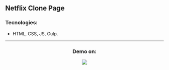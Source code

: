 ## Netflix Clone Page

### Tecnologies:

- HTML, CSS, JS, Gulp.
<hr>
<div align='center'>
  <h3>Demo on:</h3>
  <a href='https://musing-shaw-646fb5.netlify.app/' target='_blank'>
    <img src="https://img.shields.io/badge/netlify%20-00C7B7.svg?&style=for-the-badge&logo=netlify&logoColor=white" />
  </a>
</div>
